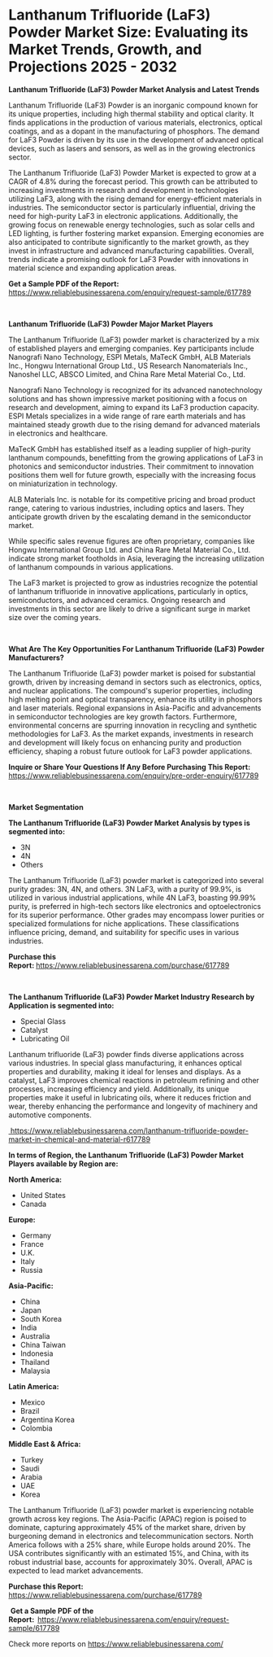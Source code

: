 <p><h1>Lanthanum Trifluoride (LaF3) Powder Market Size: Evaluating its Market Trends, Growth, and Projections 2025 - 2032</h1></p><p><strong>Lanthanum Trifluoride (LaF3) Powder Market Analysis and Latest Trends</strong></p>
<p><p>Lanthanum Trifluoride (LaF3) Powder is an inorganic compound known for its unique properties, including high thermal stability and optical clarity. It finds applications in the production of various materials, electronics, optical coatings, and as a dopant in the manufacturing of phosphors. The demand for LaF3 Powder is driven by its use in the development of advanced optical devices, such as lasers and sensors, as well as in the growing electronics sector.</p><p>The Lanthanum Trifluoride (LaF3) Powder Market is expected to grow at a CAGR of 4.8% during the forecast period. This growth can be attributed to increasing investments in research and development in technologies utilizing LaF3, along with the rising demand for energy-efficient materials in industries. The semiconductor sector is particularly influential, driving the need for high-purity LaF3 in electronic applications. Additionally, the growing focus on renewable energy technologies, such as solar cells and LED lighting, is further fostering market expansion. Emerging economies are also anticipated to contribute significantly to the market growth, as they invest in infrastructure and advanced manufacturing capabilities. Overall, trends indicate a promising outlook for LaF3 Powder with innovations in material science and expanding application areas.</p></p>
<p><strong>Get a Sample PDF of the Report:&nbsp;</strong> <a href="https://www.reliablebusinessarena.com/enquiry/request-sample/617789?utm_campaign=3534&utm_medium=2&utm_source=Github&utm_content=ia&utm_term=04042025&utm_id=lanthanum-trifluoride-laf3-powder">https://www.reliablebusinessarena.com/enquiry/request-sample/617789</a></p>
<p>&nbsp;</p>
<p><strong>Lanthanum Trifluoride (LaF3) Powder Major Market Players</strong></p>
<p><p>The Lanthanum Trifluoride (LaF3) powder market is characterized by a mix of established players and emerging companies. Key participants include Nanografi Nano Technology, ESPI Metals, MaTecK GmbH, ALB Materials Inc., Hongwu International Group Ltd., US Research Nanomaterials Inc., Nanoshel LLC, ABSCO Limited, and China Rare Metal Material Co., Ltd. </p><p>Nanografi Nano Technology is recognized for its advanced nanotechnology solutions and has shown impressive market positioning with a focus on research and development, aiming to expand its LaF3 production capacity. ESPI Metals specializes in a wide range of rare earth materials and has maintained steady growth due to the rising demand for advanced materials in electronics and healthcare.</p><p>MaTecK GmbH has established itself as a leading supplier of high-purity lanthanum compounds, benefitting from the growing applications of LaF3 in photonics and semiconductor industries. Their commitment to innovation positions them well for future growth, especially with the increasing focus on miniaturization in technology.</p><p>ALB Materials Inc. is notable for its competitive pricing and broad product range, catering to various industries, including optics and lasers. They anticipate growth driven by the escalating demand in the semiconductor market. </p><p>While specific sales revenue figures are often proprietary, companies like Hongwu International Group Ltd. and China Rare Metal Material Co., Ltd. indicate strong market footholds in Asia, leveraging the increasing utilization of lanthanum compounds in various applications. </p><p>The LaF3 market is projected to grow as industries recognize the potential of lanthanum trifluoride in innovative applications, particularly in optics, semiconductors, and advanced ceramics. Ongoing research and investments in this sector are likely to drive a significant surge in market size over the coming years.</p></p>
<p>&nbsp;</p>
<p><strong>What Are The Key Opportunities For Lanthanum Trifluoride (LaF3) Powder Manufacturers?</strong></p>
<p><p>The Lanthanum Trifluoride (LaF3) powder market is poised for substantial growth, driven by increasing demand in sectors such as electronics, optics, and nuclear applications. The compound's superior properties, including high melting point and optical transparency, enhance its utility in phosphors and laser materials. Regional expansions in Asia-Pacific and advancements in semiconductor technologies are key growth factors. Furthermore, environmental concerns are spurring innovation in recycling and synthetic methodologies for LaF3. As the market expands, investments in research and development will likely focus on enhancing purity and production efficiency, shaping a robust future outlook for LaF3 powder applications.</p></p>
<p><strong>Inquire or Share Your Questions If Any Before Purchasing This Report:</strong> <a href="https://www.reliablebusinessarena.com/enquiry/pre-order-enquiry/617789?utm_campaign=3534&utm_medium=2&utm_source=Github&utm_content=ia&utm_term=04042025&utm_id=lanthanum-trifluoride-laf3-powder">https://www.reliablebusinessarena.com/enquiry/pre-order-enquiry/617789</a></p>
<p>&nbsp;</p>
<p><strong>Market Segmentation</strong></p>
<p><strong>The Lanthanum Trifluoride (LaF3) Powder Market Analysis by types is segmented into:</strong></p>
<p><ul><li>3N</li><li>4N</li><li>Others</li></ul></p>
<p><p>The Lanthanum Trifluoride (LaF3) powder market is categorized into several purity grades: 3N, 4N, and others. 3N LaF3, with a purity of 99.9%, is utilized in various industrial applications, while 4N LaF3, boasting 99.99% purity, is preferred in high-tech sectors like electronics and optoelectronics for its superior performance. Other grades may encompass lower purities or specialized formulations for niche applications. These classifications influence pricing, demand, and suitability for specific uses in various industries.</p></p>
<p><strong>Purchase this Report:&nbsp;</strong><a href="https://www.reliablebusinessarena.com/purchase/617789?utm_campaign=3534&utm_medium=2&utm_source=Github&utm_content=ia&utm_term=04042025&utm_id=lanthanum-trifluoride-laf3-powder">https://www.reliablebusinessarena.com/purchase/617789</a></p>
<p>&nbsp;</p>
<p><strong>The Lanthanum Trifluoride (LaF3) Powder Market Industry Research by Application is segmented into:</strong></p>
<p><ul><li>Special Glass</li><li>Catalyst</li><li>Lubricating Oil</li></ul></p>
<p><p>Lanthanum trifluoride (LaF3) powder finds diverse applications across various industries. In special glass manufacturing, it enhances optical properties and durability, making it ideal for lenses and displays. As a catalyst, LaF3 improves chemical reactions in petroleum refining and other processes, increasing efficiency and yield. Additionally, its unique properties make it useful in lubricating oils, where it reduces friction and wear, thereby enhancing the performance and longevity of machinery and automotive components.</p></p>
<p><a href="https://www.reliablebusinessarena.com/lanthanum-trifluoride-powder-market-in-chemical-and-material-r617789?utm_campaign=3534&utm_medium=2&utm_source=Github&utm_content=ia&utm_term=04042025&utm_id=lanthanum-trifluoride-laf3-powder">&nbsp;https://www.reliablebusinessarena.com/lanthanum-trifluoride-powder-market-in-chemical-and-material-r617789</a></p>
<p><strong>In terms of Region, the Lanthanum Trifluoride (LaF3) Powder Market Players available by Region are:</strong></p>
<p>
    <p> <strong> North America: </strong>
        <ul>
            <li>United States</li>
            <li>Canada</li>
        </ul>
        </p> 
    <p> <strong> Europe: </strong>
        <ul>
            <li>Germany</li>
            <li>France</li>
            <li>U.K.</li>
            <li>Italy</li>
            <li>Russia</li>
        </ul>
        </p> 
    <p> <strong> Asia-Pacific: </strong>
        <ul>
            <li>China</li>
            <li>Japan</li>
            <li>South Korea</li>
            <li>India</li>
            <li>Australia</li>
            <li>China Taiwan</li>
            <li>Indonesia</li>
            <li>Thailand</li>
            <li>Malaysia</li>
        </ul>
        </p> 
    <p> <strong> Latin America: </strong>
        <ul>
            <li>Mexico</li>
            <li>Brazil</li>
            <li>Argentina Korea</li>
            <li>Colombia</li>
        </ul>
        </p> 
    <p> <strong> Middle East & Africa: </strong>
        <ul>
            <li>Turkey</li>
            <li>Saudi</li>
            <li>Arabia</li>
            <li>UAE</li>
            <li>Korea</li>
        </ul>
    </p>
    </p>
<p><p>The Lanthanum Trifluoride (LaF3) powder market is experiencing notable growth across key regions. The Asia-Pacific (APAC) region is poised to dominate, capturing approximately 45% of the market share, driven by burgeoning demand in electronics and telecommunication sectors. North America follows with a 25% share, while Europe holds around 20%. The USA contributes significantly with an estimated 15%, and China, with its robust industrial base, accounts for approximately 30%. Overall, APAC is expected to lead market advancements.</p></p>
<p><strong>Purchase this Report: </strong><a href="https://www.reliablebusinessarena.com/purchase/617789?utm_campaign=3534&utm_medium=2&utm_source=Github&utm_content=ia&utm_term=04042025&utm_id=lanthanum-trifluoride-laf3-powder">https://www.reliablebusinessarena.com/purchase/617789</a></p>
<p>&nbsp;<strong>Get a Sample PDF of the Report:&nbsp;&nbsp;</strong><a href="https://www.reliablebusinessarena.com/enquiry/request-sample/617789?utm_campaign=3534&utm_medium=2&utm_source=Github&utm_content=ia&utm_term=04042025&utm_id=lanthanum-trifluoride-laf3-powder">https://www.reliablebusinessarena.com/enquiry/request-sample/617789</a></p>
<p><strong></strong></p>
<p>Check more reports on <a href="https://www.reliablebusinessarena.com/?utm_campaign=3534&utm_medium=2&utm_source=Github&utm_content=ia&utm_term=04042025&utm_id=lanthanum-trifluoride-laf3-powder">https://www.reliablebusinessarena.com/</a></p>